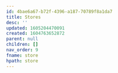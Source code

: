 ```yaml
---
id: 4bae6a67-b72f-4396-a187-70789f8a1da7
title: Stores
desc: ''
updated: 1605204470091
created: 1604763652872
parent: null
children: []
nav_order: 9
fname: store
hpath: store
---
```



